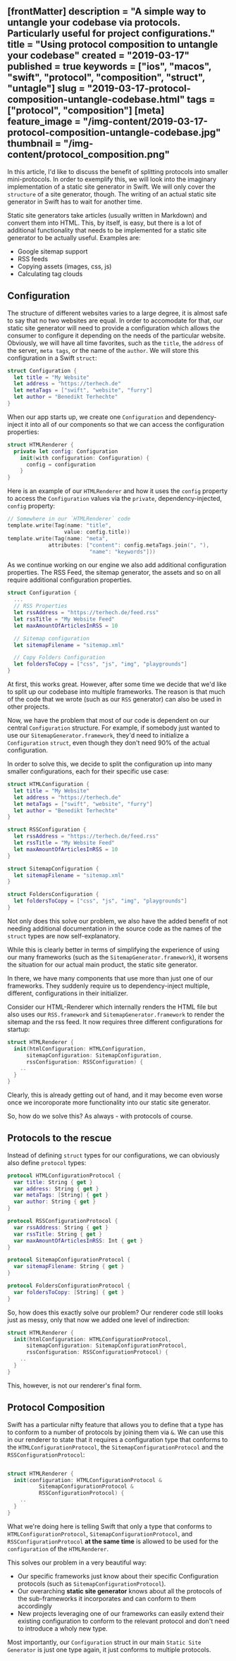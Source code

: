 [frontMatter]
description = "A simple way to untangle your codebase via protocols. Particularly useful for project configurations."
title = "Using protocol composition to untangle your codebase"
created = "2019-03-17"
published = true
keywords = ["ios", "macos", "swift", "protocol", "composition", "struct", "untagle"]
slug = "2019-03-17-protocol-composition-untangle-codebase.html"
tags = ["protocol", "composition"]
[meta]
feature_image = "/img-content/2019-03-17-protocol-composition-untangle-codebase.jpg"
thumbnail = "/img-content/protocol_composition.png"
---

In this article, I\'d like to discuss the benefit of splitting protocols
into smaller mini-protocols. In order to exemplify this, we will look
into the imaginary implementation of a static site generator in Swift.
We will only cover the `structure` of a site generator, though. The
writing of an actual static site generator in Swift has to wait for
another time.

Static site generators take articles (usually written in Markdown) and
convert them into HTML. This, by itself, is easy, but there is a lot of
additional functionality that needs to be implemented for a static site
generator to be actually useful. Examples are:

-   Google sitemap support
-   RSS feeds
-   Copying assets (images, css, js)
-   Calculating tag clouds

## Configuration

The structure of different websites varies to a large degree, it is
almost safe to say that no two websites are equal. In order to
accomodate for that, our static site generator will need to provide a
configuration which allows the consumer to configure it depending on the
needs of the particular website. Obviously, we will have all time
favorites, such as the `title`, the `address` of the server,
`meta tags`, or the name of the `author`. We will store this
configuration in a Swift `struct`:

``` Swift
struct Configuration {
  let title = "My Website"
  let address = "https://terhech.de"
  let metaTags = ["swift", "website", "furry"]
  let author = "Benedikt Terhechte"
}
```

When our app starts up, we create one `Configuration` and
dependency-inject it into all of our components so that we can access
the configuration properties:

``` Swift
struct HTMLRenderer {
  private let config: Configuration
    init(with configuration: Configuration) {
      config = configuration
    }
}
```

Here is an example of our `HTMLRenderer` and how it uses the `config`
property to access the `Configuration` values via the `private`,
dependency-injected, `config` property:

``` Swift
// Somewhere in our `HTMLRenderer` code
template.write(Tag(name: "title", 
                  value: config.title))
template.write(Tag(name: "meta", 
             attributes: ["content": config.metaTags.join(", "),
                          "name": "keywords"]))
```

As we continue working on our engine we also add additional
configuration properties. The RSS Feed, the sitemap generator, the
assets and so on all require additional configuration properties.

``` Swift
struct Configuration {
  ...
  // RSS Properties
  let rssAddress = "https://terhech.de/feed.rss"
  let rssTitle = "My Website Feed"
  let maxAmountOfArticlesInRSS = 10

  // Sitemap configuration
  let sitemapFilename = "sitemap.xml"

  // Copy Folders Configuration
  let foldersToCopy = ["css", "js", "img", "playgrounds"]
}
```

At first, this works great. However, after some time we decide that
we\'d like to split up our codebase into multiple frameworks. The reason
is that much of the code that we wrote (such as our `RSS` generator) can
also be used in other projects.

Now, we have the problem that most of our code is dependent on our
central `Configuration` structure. For example, if somebody just wanted
to use our `SitemapGenerator.framework`, they\'d need to initialize a
`Configuration` `struct`, even though they don\'t need 90% of the actual
configuration.

In order to solve this, we decide to split the configuration up into
many smaller configurations, each for their specific use case:

``` Swift
struct HTMLConfiguration {
  let title = "My Website"
  let address = "https://terhech.de"
  let metaTags = ["swift", "website", "furry"]
  let author = "Benedikt Terhechte"
}

struct RSSConfiguration {
  let rssAddress = "https://terhech.de/feed.rss"
  let rssTitle = "My Website Feed"
  let maxAmountOfArticlesInRSS = 10
}

struct SitemapConfiguration {
  let sitemapFilename = "sitemap.xml"
}

struct FoldersConfiguration {
  let foldersToCopy = ["css", "js", "img", "playgrounds"]
}
```

Not only does this solve our problem, we also have the added benefit of
not needing additional documentation in the source code as the names of
the `struct` types are now self-explanatory.

While this is clearly better in terms of simplifying the experience of
using our many frameworks (such as the `SitemapGenerator.framework`), it
worsens the situation for our actual main product, the static site
generator.

In there, we have many components that use more than just one of our
frameworks. They suddenly require us to dependency-inject multiple,
different, configurations in their initializer.

Consider our HTML-Renderer which internally renders the HTML file but
also uses our `RSS.framework` and `SitemapGenerator.framework` to render
the sitemap and the rss feed. It now requires three different
configurations for startup:

``` Swift
struct HTMLRenderer {
  init(htmlConfiguration: HTMLConfiguration, 
      sitemapConfiguration: SitemapConfiguration, 
      rssConfiguration: RSSConfiguration) {
    ..
  }
}
```

Clearly, this is already getting out of hand, and it may become even
worse once we incoroporate more functionality into our static site
generator.

So, how do we solve this? As always - with protocols of course.

## Protocols to the rescue

Instead of defining `struct` types for our configurations, we can
obviously also define `protocol` types:

``` Swift
protocol HTMLConfigurationProtocol {
  var title: String { get }
  var address: String { get }
  var metaTags: [String] { get }
  var author: String { get }
}

protocol RSSConfigurationProtocol {
  var rssAddress: String { get }
  var rssTitle: String { get }
  var maxAmountOfArticlesInRSS: Int { get }
}

protocol SitemapConfigurationProtocol {
  var sitemapFilename: String { get }
}

protocol FoldersConfigurationProtocol {
  var foldersToCopy: [String] { get }
}
```

So, how does this exactly solve our problem? Our renderer code still
looks just as messy, only that now we added one level of indirection:

``` Swift
struct HTMLRenderer {
  init(htmlConfiguration: HTMLConfigurationProtocol, 
      sitemapConfiguration: SitemapConfigurationProtocol, 
      rssConfiguration: RSSConfigurationProtocol) {
    ..
  }
}
```

This, however, is not our renderer\'s final form.

## Protocol Composition

Swift has a particular nifty feature that allows you to define that a
type has to conform to a number of protocols by joining them via `&`. We
can use this in our renderer to state that it requires a configuration
type that conforms to the `HTMLConfigurationProtocol`, the
`SitemapConfigurationProtocol` and the `RSSConfigurationProtocol`:

``` Swift

struct HTMLRenderer {
  init(configuration: HTMLConfigurationProtocol & 
          SitemapConfigurationProtocol & 
          RSSConfigurationProtocol) {
    ..
  }
}

```

What we\'re doing here is telling Swift that only a type that conforms
to `HTMLConfigurationProtocol`, `SitemapConfigurationProtocol`, and
`RSSConfigurationProtocol` **at the same time** is allowed to be used
for the `configuration` of the `HTMLRenderer`.

This solves our problem in a very beautiful way:

-   Our specific frameworks just know about their specific Configuration
    protocols (such as `SitemapConfigurationProtocol`).
-   Our overarching **static site generator** knows about all the
    protocols of the sub-frameworks it incorporates and can conform to
    them accordingly
-   New projects leveraging one of our frameworks can easily extend
    their existing configuration to conform to the relevant protocol and
    don\'t need to introduce a wholy new type.

Most importantly, our `Configuration` struct in our main
`Static Site Generator` is just one type again, it just conforms to
multiple protocols.
